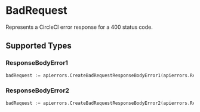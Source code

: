 # BadRequest

Represents a CircleCI error response for a 400 status code.


## Supported Types

### ResponseBodyError1

```go
badRequest := apierrors.CreateBadRequestResponseBodyError1(apierrors.ResponseBodyError1{/* values here */})
```

### ResponseBodyError2

```go
badRequest := apierrors.CreateBadRequestResponseBodyError2(apierrors.ResponseBodyError2{/* values here */})
```

